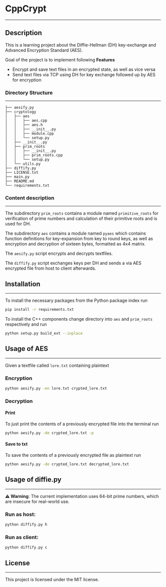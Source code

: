 # CppCrypt

---

## Description

This is a learning project about the Diffie-Hellman (DH) key-exchange and Advanced Encryption Standard (AES).

Goal of the project is to implement following **Features**
- Encrypt and save text files in an encrypted state, as well as vice versa
- Send text files via TCP using DH for key exchange followed up by AES for encryption

### Directory Structure

---

```plaintext
├── aesify.py
├── cryptology
│   ├── aes
│   │   ├── aes.cpp
│   │   ├── aes.h
│   │   ├── __init__.py
│   │   ├── module.cpp
│   │   └── setup.py
│   ├── __init__.py
│   ├── prim_roots
│   │   ├── __init__.py
│   │   ├── prim_roots.cpp
│   │   └── setup.py
│   └── utils.py
├── diffify.py
├── LICENSE.txt
├── main.py
├── README.md
└── requirements.txt
```

### Content description

---

The subdirectory `prim_roots` contains a module named `primitive_roots` for verification of prime numbers and calculation of their primitive roots and is used for DH.

The subdirectory `aes` contains a module named `pyaes` which contains function definitions for key-expansion from key to round keys, as well as encryption and decryption of sixteen bytes, formatted as 4x4 matrix.

The `aesify.py` script encrypts and decrypts textfiles.

The `diffify.py` script exchanges keys per DH and sends a via AES encrypted file from host to client afterwards.

## Installation

--- 

To install the necessary packages from the Python package index run

```bash
pip install -r requirements.txt
```

To install the C++ components change directory into `aes` and `prim_roots` respectively and run

```bash
python setup.py build_ext --inplace
```

## Usage of AES

---

Given a textfile called `lore.txt` containing plaintext

### Encryption

```bash
python aesify.py -en lore.txt crypted_lore.txt 
```

### Decryption

#### Print

To just print the contents of a previously encrypted file into the terminal run

```bash
python aesify.py -de crypted_lore.txt -p
```

#### Save to txt

To save the contents of a previously encrypted file as plaintext run

```bash
python aesify.py -de crypted_lore.txt decrypted_lore.txt
```

## Usage of diffie.py

---

**⚠ Warning**: The current implementation uses 64-bit prime numbers, which are insecure for real-world use.

### Run as host:

```bash
python diffify.py h
```

### Run as client:

```bash
python diffify.py c
```

## License 

---

This project is licensed under the MIT license.
